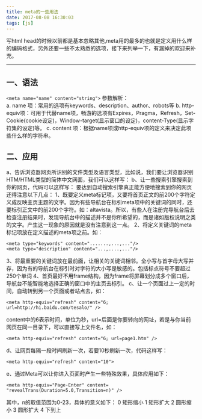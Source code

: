 ```yaml
---
title: meta的一些用法
date: 2017-08-08 16:30:03
tags: [js]
---
```

写html head的时候以前都是基本忽略其他,meta用的最多的也就是定义用什么样的编码格式，另外还要一些不太熟悉的选项，接下来列举一下，有漏掉的欢迎来补充。
<!---more-->
***
## 一、语法
`<meta name="name" content="string">`
参数解析：<br>
a. name 项：常用的选项有keywords、description、author、robots等
b. http-equiv项：可用于代替name项，畅游的选项有Expires，Pragma，Refresh，Set-Cookie(cookie设定)，Window-target(显示窗口的设定)，content-Type(显示字符集的设定)等。
c. content 项：根据name项或http-equiv项的定义来决定此项些什么样的字符串。
## 二、应用
a、告诉浏览器网页所识别的文件类型及语言类型，比如说，我们要让浏览器识别HTM/HTML类型的简体中文网面，我们可以这样写： 
<meta http-equiv="Content-Type" content="text/html; charset=gb2312" /> 
b、让一些搜索引擎搜索到你的网页，代码可以这样写： 
<meta name="keywords" content="网页关键字" /> 
<meta name="description" content="网页描述文字" /> 
要达到自动搜索引擎真正能方便地搜索到你的网页还得注意以下几点： 
1、既要定义meta标记项，又要将首页正文的前200个字符定义成反映主页主题的文字。因为有些导航台在标引meta项中的关键词的同时，还要标引正文中的前200个字符。如：altavista。所以，有些人在注册完导航台后去检查注册结果时，发现导航台中的描述并不是你所希望的，而是诸如版权说明之类的文字。产生这一现象的原因就是没有注意到这一点。 
2、将定义关键词的meta标记项放在定义描述的meta项之前。如：
``` 
<meta type="keywords" content=".......,...,..."/> 
<meta type="description" content="...,....,..."/> 
```
3、将最重要的关键词放在最前面，让相关的关键词相邻。全小写与首字母大写并存，因为有的导航台在标引时对字符的大小写是敏感的。包括标点符号不要超过250个单词 
4、首页最好不用frame结构，因为frame将屏幕划分成多个窗口后，导航台不能智能地选择正确的窗口中的主页去标引。 
c、让一个页面过上一定的时间，自动转到另一个页面或者站点去，如： 
```
<meta http-equiv="refresh" content="6; url=http://hi.baidu.com/tesalo/" /> 
```
content中的6表示时间，单位为秒，url=后面是你要转向的网址，若是与你当前网页在同一目录下，可以直接写上文件名，如：
``` 
<meta http-equiv="refresh" content="6; url=page1.htm" /> 
```
d、让网页每隔一段时间刷新一次，若要10秒刷新一次，代码这样写： 
```
<meta http-equiv="refresh" content="10"> 
```
e、通过Meta可以让你进入页面时产生一些特殊效果，具体应用如下： 
```
<meta http-equiv="Page-Enter" content= "revealTrans(Duration=5.0,Transition=n)" /> 
```
其中，n的取值范围为0-23，具体的意义如下： 
0 矩形缩小 1 矩形扩大 2 圆形缩小 3 圆形扩大 4 下到上
